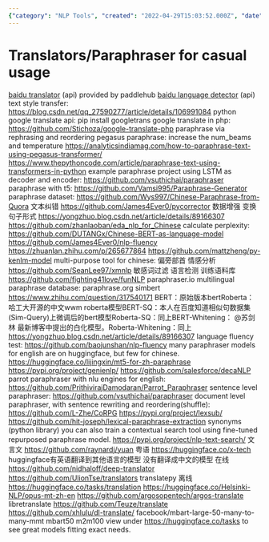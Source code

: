 ```yaml
---
{"category": "NLP Tools", "created": "2022-04-29T15:03:52.000Z", "date": "2022-04-29 15:03:52", "description": "In this summary, various NLP tools and resources for text paraphrasing, translation, and Chinese language analysis are discussed. These include popular options such as Baidu Translator, Pegasus Paraphrase, Google Translate, LSTM and T5 paraphrase generators, English and sentence-level paraphrasers, contextual search models trained using fine-tuned paraphrase models, open-source libraries, online tools, and 'mbart50', a multilingual language model.", "modified": "2022-09-08T14:31:02.808Z", "tags": ["paraphraser", "rephrase", "text generation", "translator", "洗稿"], "title": "Translators for Casual usage"}
---
```

# Translators/Paraphraser for casual usage
[baidu translator](https://github.com/PaddlePaddle/PaddleHub/blob/e03d11260b86a2f49f896e733d68e82edb0d9286/modules/text/machine_translation/baidu_translate/module.py) (api) provided by paddlehub
[baidu language detector](https://github.com/PaddlePaddle/PaddleHub/blob/37fd44e8000e19a61d74cc35ef08af2cdd3d64b4/modules/text/machine_translation/baidu_language_recognition/module.py) (api)
text style transfer:
https://blog.csdn.net/qq_27590277/article/details/106991084
python google translate api:
pip install googletrans
google translate in php:
https://github.com/Stichoza/google-translate-php
paraphrase via rephrasing and reordering
pegasus paraphrase:
increase the num_beams and temperature
https://analyticsindiamag.com/how-to-paraphrase-text-using-pegasus-transformer/
https://www.thepythoncode.com/article/paraphrase-text-using-transformers-in-python
example paraphrase project using LSTM as decoder and encoder:
https://github.com/vsuthichai/paraphraser
paraphrase with t5:
https://github.com/Vamsi995/Paraphrase-Generator
paraphrase dataset:
https://github.com/Wys997/Chinese-Paraphrase-from-Quora
文本纠错
https://github.com/James4Ever0/pycorrector
数据增强 变换句子形式
https://yongzhuo.blog.csdn.net/article/details/89166307
https://github.com/zhanlaoban/eda_nlp_for_Chinese
calculate perplexity:
https://github.com/DUTANGx/Chinese-BERT-as-language-model
https://github.com/James4Ever0/nlp-fluency
https://zhuanlan.zhihu.com/p/265677864
https://github.com/mattzheng/py-kenlm-model
multi-purpose tool for chinese: 偏旁部首 情感分析
https://github.com/SeanLee97/xmnlp
敏感词过滤 语言检测 训练语料库
https://github.com/fighting41love/funNLP
paraphraser.io
multilingual paraphrase database:
paraphrase.org
simbert
https://www.zhihu.com/question/317540171
BERT：原始版本bertRoberta：哈工大开源的中文wwm roberta模型BERT-SQ：本人在百度知道相似句数据集(Sim-Query)上微调后的bert模型Roberta-SQ：同上BERT-Whitening： @苏剑林 最新博客中提出的白化模型。Roberta-Whitening：同上
https://yongzhuo.blog.csdn.net/article/details/89166307
language fluency test:
https://github.com/baojunshan/nlp-fluency
many paraphraser models for english are on huggingface, but few for chinese.
https://huggingface.co/lijingxin/mt5-for-zh-paraphrase
https://pypi.org/project/genienlp/
https://github.com/salesforce/decaNLP
parrot paraphraser with nlu engines for english:
https://github.com/PrithivirajDamodaran/Parrot_Paraphraser
sentence level paraphraser:
https://github.com/vsuthichai/paraphraser
document level paraphraser, with sentence rewriting and reordering(shuffle):
https://github.com/L-Zhe/CoRPG
https://pypi.org/project/lexsub/
https://github.com/hit-joseph/lexical-paraphrase-extraction
synonyms (python library)
you can also train a contextual search tool using fine-tuned repurposed paraphrase model.
https://pypi.org/project/nlp-text-search/
文言文
https://github.com/raynardj/yuan
粤语
https://huggingface.co/x-tech
huggingface有英语翻译到其他语言的模型 没有翻译成中文的模型
在线
https://github.com/nidhaloff/deep-translator
https://github.com/UlionTse/translators
translatepy
离线
https://huggingface.co/tasks/translation
https://huggingface.co/Helsinki-NLP/opus-mt-zh-en
https://github.com/argosopentech/argos-translate
libretranslate
https://github.com/Teuze/translate
https://github.com/xhlulu/dl-translate/
facebook/mbart-large-50-many-to-many-mmt
mbart50
m2m100
view under https://huggingface.co/tasks to see great models fitting exact needs.